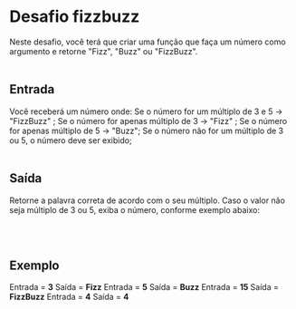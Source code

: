 # Desafio fizzbuzz

Neste desafio, você terá que criar uma função que faça um número como argumento e retorne "Fizz", "Buzz" ou "FizzBuzz".
<br>
<br>

## Entrada

Você receberá um número onde:
Se o número for um múltiplo de 3 e 5 -> "FizzBuzz" ;
Se o número for apenas múltiplo de 3 -> "Fizz" ;
Se o número for apenas múltiplo de 5 -> "Buzz";
Se o número não for um múltiplo de 3 ou 5, o número deve ser exibido;
<br>
<br>

## Saída

Retorne a palavra correta de acordo com o seu múltiplo. Caso o valor não seja múltiplo de 3 ou 5, exiba o número, conforme exemplo abaixo:

<br>
<br>

## Exemplo

Entrada = **3**
Saída = **Fizz**
Entrada = **5**
Saída = **Buzz**
Entrada = **15**
Saída = **FizzBuzz**
Entrada = **4**
Saída = **4**
